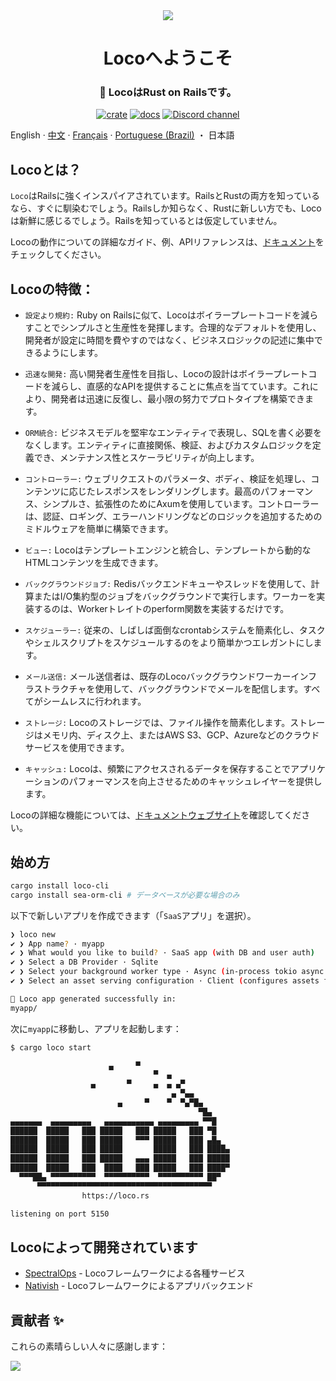 <div align="center">

   <img src="https://github.com/loco-rs/loco/assets/83390/992d215a-3cd3-42ee-a1c7-de9fd25a5bac"/>

   <h1>Locoへようこそ</h1>

   <h3>
🚂 LocoはRust on Railsです。
   </h3>

   [![crate](https://img.shields.io/crates/v/loco-rs.svg)](https://crates.io/crates/loco-rs)
   [![docs](https://docs.rs/loco-rs/badge.svg)](https://docs.rs/loco-rs)
   [![Discord channel](https://img.shields.io/badge/discord-Join-us)](https://discord.gg/fTvyBzwKS8)

 </div>

English · [中文](./README-zh_CN.md) · [Français](./README.fr.md) · [Portuguese (Brazil)](./README-pt_BR.md) ・ 日本語

## Locoとは？
`Loco`はRailsに強くインスパイアされています。RailsとRustの両方を知っているなら、すぐに馴染むでしょう。Railsしか知らなく、Rustに新しい方でも、Locoは新鮮に感じるでしょう。Railsを知っているとは仮定していません。

Locoの動作についての詳細なガイド、例、APIリファレンスは、[ドキュメント](https://loco.rs)をチェックしてください。

## Locoの特徴：

* `設定より規約:` Ruby on Railsに似て、Locoはボイラープレートコードを減らすことでシンプルさと生産性を発揮します。合理的なデフォルトを使用し、開発者が設定に時間を費やすのではなく、ビジネスロジックの記述に集中できるようにします。

* `迅速な開発:` 高い開発者生産性を目指し、Locoの設計はボイラープレートコードを減らし、直感的なAPIを提供することに焦点を当てています。これにより、開発者は迅速に反復し、最小限の努力でプロトタイプを構築できます。

* `ORM統合:` ビジネスモデルを堅牢なエンティティで表現し、SQLを書く必要をなくします。エンティティに直接関係、検証、およびカスタムロジックを定義でき、メンテナンス性とスケーラビリティが向上します。

* `コントローラー:` ウェブリクエストのパラメータ、ボディ、検証を処理し、コンテンツに応じたレスポンスをレンダリングします。最高のパフォーマンス、シンプルさ、拡張性のためにAxumを使用しています。コントローラーは、認証、ロギング、エラーハンドリングなどのロジックを追加するためのミドルウェアを簡単に構築できます。

* `ビュー:` Locoはテンプレートエンジンと統合し、テンプレートから動的なHTMLコンテンツを生成できます。

* `バックグラウンドジョブ:` Redisバックエンドキューやスレッドを使用して、計算またはI/O集約型のジョブをバックグラウンドで実行します。ワーカーを実装するのは、Workerトレイトのperform関数を実装するだけです。

* `スケジューラー:` 従来の、しばしば面倒なcrontabシステムを簡素化し、タスクやシェルスクリプトをスケジュールするのをより簡単かつエレガントにします。

* `メール送信:` メール送信者は、既存のLocoバックグラウンドワーカーインフラストラクチャを使用して、バックグラウンドでメールを配信します。すべてがシームレスに行われます。

* `ストレージ:` Locoのストレージでは、ファイル操作を簡素化します。ストレージはメモリ内、ディスク上、またはAWS S3、GCP、Azureなどのクラウドサービスを使用できます。

* `キャッシュ:` Locoは、頻繁にアクセスされるデータを保存することでアプリケーションのパフォーマンスを向上させるためのキャッシュレイヤーを提供します。

Locoの詳細な機能については、[ドキュメントウェブサイト](https://loco.rs/docs/getting-started/tour/)を確認してください。

## 始め方
```sh
cargo install loco-cli
cargo install sea-orm-cli # データベースが必要な場合のみ
```

以下で新しいアプリを作成できます（「`SaaS`アプリ」を選択）。

```sh
❯ loco new
✔ ❯ App name? · myapp
✔ ❯ What would you like to build? · SaaS app (with DB and user auth)
✔ ❯ Select a DB Provider · Sqlite
✔ ❯ Select your background worker type · Async (in-process tokio async tasks)
✔ ❯ Select an asset serving configuration · Client (configures assets for frontend serving)

🚂 Loco app generated successfully in:
myapp/
```

次に`myapp`に移動し、アプリを起動します：
```sh
$ cargo loco start

                      ▄     ▀
                                ▀  ▄
                  ▄       ▀     ▄  ▄ ▄▀
                                    ▄ ▀▄▄
                        ▄     ▀    ▀  ▀▄▀█▄
                                          ▀█▄
▄▄▄▄▄▄▄  ▄▄▄▄▄▄▄▄▄   ▄▄▄▄▄▄▄▄▄▄▄ ▄▄▄▄▄▄▄▄▄ ▀▀█
██████  █████   ███ █████   ███ █████   ███ ▀█
██████  █████   ███ █████   ▀▀▀ █████   ███ ▄█▄
██████  █████   ███ █████       █████   ███ ████▄
██████  █████   ███ █████   ▄▄▄ █████   ███ █████
██████  █████   ███  ████   ███ █████   ███ ████▀
  ▀▀▀██▄ ▀▀▀▀▀▀▀▀▀▀  ▀▀▀▀▀▀▀▀▀▀  ▀▀▀▀▀▀▀▀▀▀ ██▀
      ▀▀▀▀▀▀▀▀▀▀▀▀▀▀▀▀▀▀▀▀▀▀▀▀▀▀▀▀▀▀▀▀▀▀▀▀▀▀▀
                https://loco.rs

listening on port 5150
```

## Locoによって開発されています
+ [SpectralOps](https://spectralops.io) - Locoフレームワークによる各種サービス
+ [Nativish](https://nativi.sh) - Locoフレームワークによるアプリバックエンド

## 貢献者 ✨
これらの素晴らしい人々に感謝します：

<a href="https://github.com/loco-rs/loco/graphs/contributors">
  <img src="https://contrib.rocks/image?repo=loco-rs/loco" />
</a>
